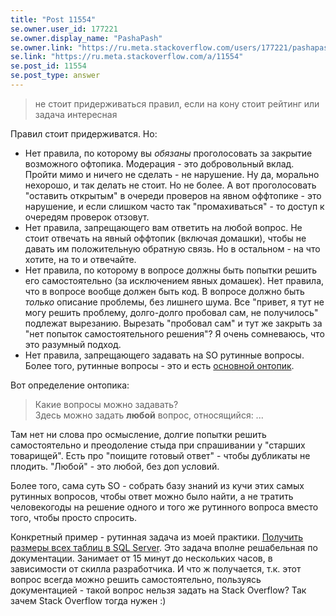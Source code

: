 ```yaml
---
title: "Post 11554"
se.owner.user_id: 177221
se.owner.display_name: "PashaPash"
se.owner.link: "https://ru.meta.stackoverflow.com/users/177221/pashapash"
se.link: "https://ru.meta.stackoverflow.com/a/11554"
se.post_id: 11554
se.post_type: answer
---
```

<blockquote>
<p>не стоит придерживаться правил, если на кону стоит рейтинг или задача интересная</p>
</blockquote>
<p>Правил стоит придерживатся. Но:</p>
<ul>
<li>Нет правила, по которому вы <em>обязаны</em> проголосовать за закрытие возможного офтопика. Модерация - это добровольный вклад. Пройти мимо и ничего не сделать - не нарушение. Ну да, морально нехорошо, и так делать не стоит. Но не более. А вот проголосовать &quot;оставить открытым&quot; в очереди проверов на явном оффтопике - это нарушение, и если слишком часто так &quot;промахиваться&quot; - то доступ к очередям проверок отзовут.</li>
<li>Нет правила, запрещающего вам ответить на любой вопрос. Не стоит отвечать на явный оффтопик (включая домашки), чтобы не давать им положительную обратную связь. Но в остальном  - на что хотите, на то и отвечайте.</li>
<li>Нет правила, по которому в вопросе должны быть попытки решить его самостоятельно (за исключением явных домашек). Нет правила, что в вопросе вообще должен быть код. В вопросе должно быть <em>только</em> описание проблемы, без лишнего шума. Все &quot;привет, я тут не могу решить проблему, долго-долго пробовал сам, не получилось&quot; подлежат вырезанию. Вырезать &quot;пробовал сам&quot; и тут же закрыть за &quot;нет попыток самостоятельного решения&quot;? Я очень сомневаюсь, что это разумный подход.</li>
<li>Нет правила, запрещающего задавать на SO рутинные вопросы. Более того, рутинные вопросы - это и есть <a href="https://ru.stackoverflow.com/help/on-topic">основной онтопик</a>.</li>
</ul>
<p>Вот определение онтопика:</p>
<blockquote>
<p>Какие вопросы можно задавать?<br />
Здесь можно задать <strong>любой</strong> вопрос, относящийся: ...</p>
</blockquote>
<p>Там нет ни слова про осмысление, долгие попытки решить самостоятельно и преодоление стыда при спрашивании у &quot;старших товарищей&quot;. Есть про &quot;поищите готовый ответ&quot; - чтобы дубликаты не плодить. &quot;Любой&quot; - это любой, без доп условий.</p>
<p>Более того, сама суть SO - собрать базу знаний из кучи этих самых рутинных вопросов, чтобы  ответ можно было найти, а не тратить человекогоды на решение одного и того же рутинного вопроса вместо того, чтобы просто спросить.</p>
<p>Конкретный пример - рутинная задача из моей практики. <a href="https://stackoverflow.com/questions/7892334/">Получить размеры всех таблиц в SQL Server</a>. Это задача вполне решабельная по документации. Занимает от 15 минут до нескольких часов, в зависимости от скилла разработчика. И что ж получается, т.к. этот вопрос всегда можно решить самостоятельно, пользуясь документацией - такой вопрос нельзя задать на Stack Overflow? Так зачем Stack Overflow тогда нужен :)</p>
